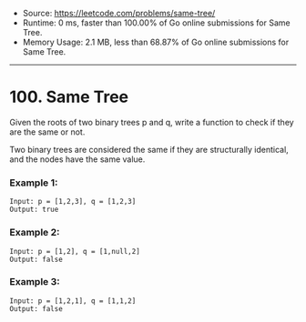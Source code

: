 - Source: https://leetcode.com/problems/same-tree/
- Runtime: 0 ms, faster than 100.00% of Go online submissions for Same Tree.
- Memory Usage: 2.1 MB, less than 68.87% of Go online submissions for Same Tree.
---
# 100. Same Tree

Given the roots of two binary trees p and q, write a function to check if they are the same or not.

Two binary trees are considered the same if they are structurally identical, and the nodes have the same value.

 

### Example 1:

```
Input: p = [1,2,3], q = [1,2,3]
Output: true
```


### Example 2:

```
Input: p = [1,2], q = [1,null,2]
Output: false
```


### Example 3:

```
Input: p = [1,2,1], q = [1,1,2]
Output: false
```
